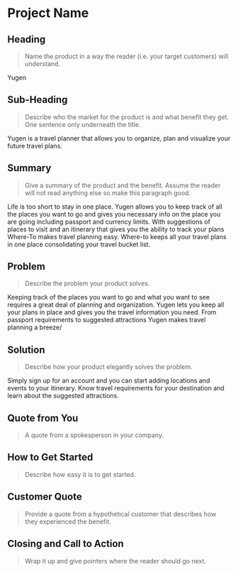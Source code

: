 # Project Name #

<!-- 
> This material was originally posted [here](http://www.quora.com/What-is-Amazons-approach-to-product-development-and-product-management). It is reproduced here for posterities sake.

There is an approach called "working backwards" that is widely used at Amazon. They work backwards from the customer, rather than starting with an idea for a product and trying to bolt customers onto it. While working backwards can be applied to any specific product decision, using this approach is especially important when developing new products or features.

For new initiatives a product manager typically starts by writing an internal press release announcing the finished product. The target audience for the press release is the new/updated product's customers, which can be retail customers or internal users of a tool or technology. Internal press releases are centered around the customer problem, how current solutions (internal or external) fail, and how the new product will blow away existing solutions.

If the benefits listed don't sound very interesting or exciting to customers, then perhaps they're not (and shouldn't be built). Instead, the product manager should keep iterating on the press release until they've come up with benefits that actually sound like benefits. Iterating on a press release is a lot less expensive than iterating on the product itself (and quicker!).

If the press release is more than a page and a half, it is probably too long. Keep it simple. 3-4 sentences for most paragraphs. Cut out the fat. Don't make it into a spec. You can accompany the press release with a FAQ that answers all of the other business or execution questions so the press release can stay focused on what the customer gets. My rule of thumb is that if the press release is hard to write, then the product is probably going to suck. Keep working at it until the outline for each paragraph flows. 

Oh, and I also like to write press-releases in what I call "Oprah-speak" for mainstream consumer products. Imagine you're sitting on Oprah's couch and have just explained the product to her, and then you listen as she explains it to her audience. That's "Oprah-speak", not "Geek-speak".

Once the project moves into development, the press release can be used as a touchstone; a guiding light. The product team can ask themselves, "Are we building what is in the press release?" If they find they're spending time building things that aren't in the press release (overbuilding), they need to ask themselves why. This keeps product development focused on achieving the customer benefits and not building extraneous stuff that takes longer to build, takes resources to maintain, and doesn't provide real customer benefit (at least not enough to warrant inclusion in the press release).
 -->
 
## Heading ##
  > Name the product in a way the reader (i.e. your target customers) will understand.

  Yugen  

## Sub-Heading ##
  > Describe who the market for the product is and what benefit they get. One sentence only underneath the title.

  Yugen is a travel planner that allows you to organize, plan and visualize your future travel plans.

## Summary ##
  > Give a summary of the product and the benefit. Assume the reader will not read anything else so make this paragraph good.

  Life is too short to stay in one place. Yugen allows you to keep track of all the places you want to go and gives you necessary info on the place you are going including passport and currency limits. With suggestions of places to visit and an itinerary that gives you the ability to track your plans Where-To makes travel planning easy. Where-to keeps all your travel plans in one place consolidating your travel bucket list.  

## Problem ##
  > Describe the problem your product solves.

  Keeping track of the places you want to go and what you want to see requires a great deal of planning and organization. Yugen lets you keep all your plans in place and gives you the travel information you need. From passport requirements to suggested attractions Yugen makes travel planning a breeze/

## Solution ##
  > Describe how your product elegantly solves the problem.

  Simply sign up for an account and you can start adding locations and events to your itinerary. Know travel requirements for your destination and learn about the suggested attractions. 

## Quote from You ##
  > A quote from a spokesperson in your company.

## How to Get Started ##
  > Describe how easy it is to get started.

## Customer Quote ##
  > Provide a quote from a hypothetical customer that describes how they experienced the benefit.

## Closing and Call to Action ##
  > Wrap it up and give pointers where the reader should go next.
